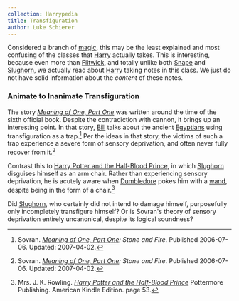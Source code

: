 ```yaml
---
collection: Harrypedia
title: Transfiguration
author: Luke Schierer
---
```


Considered a branch of [magic], this may be the least explained and most
confusing of the classes that [Harry] actually takes. This is interesting,
because even more than [Flitwick], and totally unlike both [Snape] and
[Slughorn], we actually read about [Harry] taking notes in this class. We
just do not have solid information about the _content_ of these notes.

### Animate to Inanimate Transfiguration

The story _[Meaning of One, Part One]_ was written around the time of the
sixth official book. Despite the contradiction with cannon, it brings up an
interesting point. In that story, [Bill] talks about the ancient
[Egyptians] using transfiguration as a trap.[^221220-1] Per the ideas in
that story, the victims of such a trap experience a severe form of sensory
deprivation, and often never fully recover from it.[^221220-2]

Contrast this to [Harry Potter and the Half-Blood Prince], in which
[Slughorn] disguises himself as an arm chair. Rather than experiencing
sensory deprivation, he is acutely aware when [Dumbledore] pokes him with a
[wand], despite being in the form of a chair.[^221220-3]

Did [Slughorn], who certainly did not intend to damage himself, purposefully
only incompletely transfigure himself? Or is Sovran's theory of sensory
deprivation entirely uncanonical, despite its logical soundness?

[^221220-3]:
    Mrs. J. K. Rowling.
    _[Harry Potter and the Half-Blood Prince]_
    Pottermore Publishing. American Kindle Edition. page 53.

[Harry Potter and the Half-Blood Prince]: https://www.librarything.com/work/1133624/book/203684961

[^221220-1]: Sovran. _[Meaning of One, Part One]: Stone and Fire_. Published 2006-07-06. Updated: 2007-04-02.

[^221220-2]: Sovran. _[Meaning of One, Part One]: Stone and Fire_. Published 2006-07-06. Updated: 2007-04-02.

[Meaning of One, Part One]: https://www.siye.co.uk/siye/series.php?seriesid=54
[Egyptians]: /Harrypedia/Egypt/
[Bill]: </Harrypedia/people/Weasley/William Arthur/>
[magic]: /Harrypedia/magic/
[Harry]: </Harrypedia/people/Potter/Harry James/>
[Flitwick]: /Harrypedia/people/Flitwick/Filus/
[Snape]: /Harrypedia/people/Snape/Severus/
[Slughorn]: </Harrypedia/people/Slughorn/Horace Eugene Flaccus/>
[Dumbledore]: </Harrypedia/people/Dumbledore/Albus Percival Wulfric Brian/>
[wand]: /Harrypedia/magic/wands/
